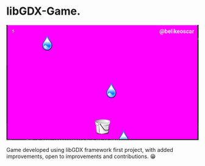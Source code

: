 # libGDX-Game.
![alt text](https://github.com/scarnation/libGDX-Game/blob/master/bucket%20catch.PNG)

Game developed using libGDX framework first project, with added improvements, open to improvements and contributions.
😁
